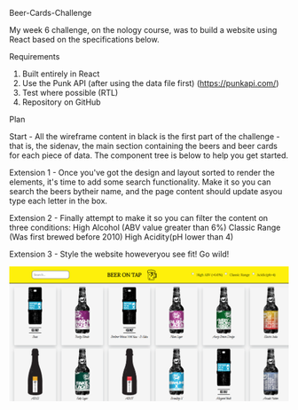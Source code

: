 Beer-Cards-Challenge

My week 6 challenge, on the nology course, was to build a website using React based on the specifications below. 

Requirements
1. Built entirely in React
2. Use the Punk API (after using the data file first) (https://punkapi.com/)
3. Test where possible (RTL)
4. Repository on GitHub

Plan

Start - All the wireframe content in black is the first part of the challenge - that is, the sidenav, the main section containing the beers and
beer cards for each piece of data. The component tree is below to help you get started.

Extension 1 - Once you've got the design and layout sorted to render the elements, it's time to add some search functionality. Make it so
you can search the beers bytheir name, and the page content should update asyou type each letter in the box.

Extension 2 - Finally attempt to make it so you can filter the content on three conditions:
High Alcohol (ABV value greater than 6%)
Classic Range (Was first brewed before 2010)
High Acidity(pH lower than 4)

Extension 3 - Style the website howeveryou see fit! Go wild!



<img src="src/assets/images/beer-cards-challenge%20.png"/>
